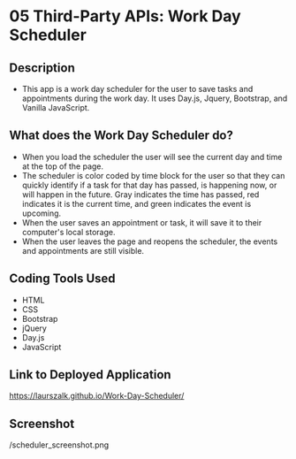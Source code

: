 # 05 Third-Party APIs: Work Day Scheduler

## Description

- This app is a work day scheduler for the user to save tasks and appointments during the work day. It uses Day.js, Jquery, Bootstrap, and Vanilla JavaScript.

## What does the Work Day Scheduler do?

- When you load the scheduler the user will see the current day and time at the top of the page.
- The scheduler is color coded by time block for the user so that they can quickly identify if a task for that day has passed, is happening now, or will happen in the future. Gray indicates the time has passed, red indicates it is the current time, and green indicates the event is upcoming.
- When the user saves an appointment or task, it will save it to their computer's local storage.
- When the user leaves the page and reopens the scheduler, the events and appointments are still visible.

## Coding Tools Used

- HTML
- CSS
- Bootstrap
- jQuery
- Day.js
- JavaScript

## Link to Deployed Application

https://laurszalk.github.io/Work-Day-Scheduler/

## Screenshot

/scheduler_screenshot.png
